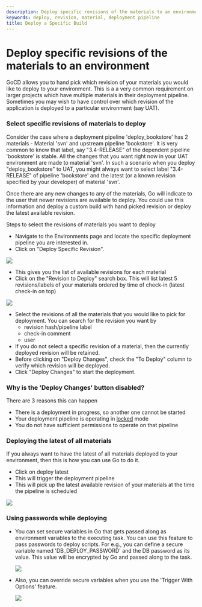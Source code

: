 ```yaml
---
description: Deploy specific revisions of the materials to an environment using GoCD
keywords: deploy, revision, material, deployment pipeline
title: Deploy a Specific Build
---
```



# Deploy specific revisions of the materials to an environment

GoCD allows you to hand pick which revision of your materials you would like to deploy to your environment. This is a a very common requirement on larger projects which have multiple materials in their deployment pipeline. Sometimes you may wish to have control over which revision of the application is deployed to a particular environment (say UAT).

### Select specific revisions of materials to deploy

Consider the case where a deployment pipeline 'deploy\_bookstore' has 2 materials - Material 'svn' and upstream pipeline 'bookstore'. It is very common to know that label, say "3.4-RELEASE" of the dependent pipeline 'bookstore' is stable. All the changes that you want right now in your UAT environment are made to material 'svn'. In such a scenario when you deploy "deploy\_bookstore" to UAT, you might always want to select label "3.4-RELEASE" of pipeline 'bookstore' and the latest (or a known revision specified by your developer) of material 'svn'.

Once there are any new changes to any of the materials, Go will indicate to the user that newer revisions are available to deploy. You could use this information and deploy a custom build with hand picked revision or deploy the latest available revision.

Steps to select the revisions of materials you want to deploy

-   Navigate to the Environments page and locate the specific deployment pipeline you are interested in.
-   Click on "Deploy Specific Revision".

![](images/new_revisions.png)

-   This gives you the list of available revisions for each material
-   Click on the "Revision to Deploy" search box. This will list latest 5 revisions/labels of your materials ordered by time of check-in (latest check-in on top)

![](images/see_all_materials.png)

-   Select the revisions of all the materials that you would like to pick for deployment. You can search for the revision you want by
    -   revision hash/pipeline label
    -   check-in comment
    -   user
-   If you do not select a specific revision of a material, then the currently deployed revision will be retained.
-   Before clicking on "Deploy Changes", check the "To Deploy" column to verify which revision will be deployed.
-   Click "Deploy Changes" to start the deployment.

### Why is the 'Deploy Changes' button disabled?

There are 3 reasons this can happen

-   There is a deployment in progress, so another one cannot be started
-   Your deployment pipeline is operating in [locked](../configuration/admin_lock_pipelines.html) mode
-   You do not have sufficient permissions to operate on that pipeline

### Deploying the latest of all materials

If you always want to have the latest of all materials deployed to your environment, then this is how you can use Go to do it.

-   Click on deploy latest
-   This will trigger the deployment pipeline
-   This will pick up the latest available revision of your materials at
    the time the pipeline is scheduled

![](images/deploy_latest.png)

### Using passwords while deploying

-   You can set secure variables in Go that gets passed along as environment variables to the executing task. You can use this feature to pass passwords to deploy scripts. For e.g., you can define a secure variable named 'DB\_DEPLOY\_PASSWORD' and the DB password as its value. This value will be encrypted by Go and passed along to the task.

    ![](images/secure_variables_admin.png)

-   Also, you can override secure variables when you use the 'Trigger With Options' feature.

    ![](images/secure_variables_trigger.png)
